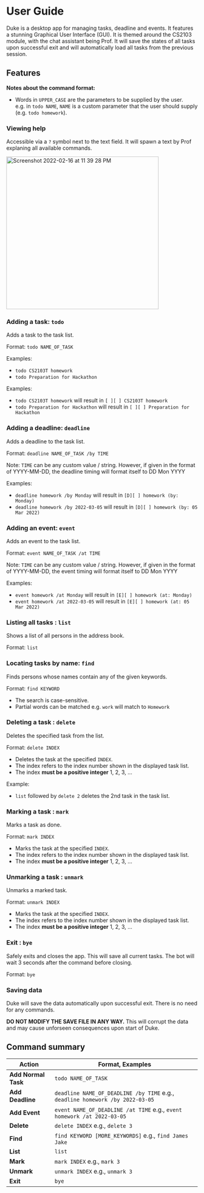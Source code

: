 # User Guide
Duke is a desktop app for managing tasks, deadline and events. It features a stunning Graphical User Interface (GUI). It is themed around the CS2103 module, with the chat assistant being Prof. It will save the states of all tasks upon successful exit and will automatically load all tasks from the previous session.

## Features 
**Notes about the command format:**
* Words in `UPPER_CASE` are the parameters to be supplied by the user.<br>
  e.g. in `todo NAME`, `NAME` is a custom parameter that the user should supply (e.g. `todo homework`).


### Viewing help

Accessible via a `?` symbol next to the text field. It will spawn a text by Prof explaning all available commands.

<img width="401" alt="Screenshot 2022-02-16 at 11 39 28 PM" src="https://user-images.githubusercontent.com/70692871/154300334-17344713-5436-4686-8d86-8e10548b9c9b.png">

### Adding a task: `todo`

Adds a task to the task list.

Format: `todo NAME_OF_TASK`

Examples:
* `todo CS2103T homework`
* `todo Preparation for Hackathon`

Examples:
* `todo CS2103T homework` will result in `[ ][ ] CS2103T homework`
* `todo Preparation for Hackathon` will result in `[ ][ ] Preparation for Hackathon`

### Adding a deadline: `deadline`

Adds a deadline to the task list.

Format: `deadline NAME_OF_TASK /by TIME`

Note: `TIME` can be any custom value / string. However, if given in the format of YYYY-MM-DD, the deadline timing will format itself to DD Mon YYYY

Examples:
* `deadline homework /by Monday` will result in `[D][ ] homework (by: Monday)`
* `deadline homework /by 2022-03-05` will result in `[D][ ] homework (by: 05 Mar 2022)`

### Adding an event: `event`

Adds an event to the task list.

Format: `event NAME_OF_TASK /at TIME`

Note: `TIME` can be any custom value / string. However, if given in the format of YYYY-MM-DD, the event timing will format itself to DD Mon YYYY

Examples:
* `event homework /at Monday` will result in `[E][ ] homework (at: Monday)`
* `event homework /at 2022-03-05` will result in `[E][ ] homework (at: 05 Mar 2022)`

### Listing all tasks : `list`

Shows a list of all persons in the address book.

Format: `list`

### Locating tasks by name: `find`

Finds persons whose names contain any of the given keywords.

Format: `find KEYWORD`

* The search is case-sensitive.
* Partial words can be matched e.g. `work` will match to `Homework`

### Deleting a task : `delete`

Deletes the specified task from the list.

Format: `delete INDEX`

* Deletes the task at the specified `INDEX`.
* The index refers to the index number shown in the displayed task list.
* The index **must be a positive integer** 1, 2, 3, …

Example:
* `list` followed by `delete 2` deletes the 2nd task in the task list.

### Marking a task : `mark`

Marks a task as done.

Format: `mark INDEX`

* Marks the task at the specified `INDEX`.
* The index refers to the index number shown in the displayed task list.
* The index **must be a positive integer** 1, 2, 3, …

### Unmarking a task : `unmark`

Unmarks a marked task.

Format: `unmark INDEX`

* Marks the task at the specified `INDEX`.
* The index refers to the index number shown in the displayed task list.
* The index **must be a positive integer** 1, 2, 3, …

### Exit : `bye`

Safely exits and closes the app. This will save all current tasks. The bot will wait 3 seconds after the command before closing.

Format: `bye`

### Saving data

Duke will save the data automatically upon successful exit. There is no need for any commands.

**DO NOT MODIFY THE SAVE FILE IN ANY WAY.** This will corrupt the data and may cause unforseen consequences upon start of Duke.

## Command summary

Action | Format, Examples
--------|------------------
**Add Normal Task** | `todo NAME_OF_TASK`
**Add Deadline** | `deadline NAME_OF_DEADLINE /by TIME` e.g., `deadline homework /by 2022-03-05`
**Add Event** | `event NAME_OF_DEADLINE /at TIME` e.g., `event homework /at 2022-03-05`
**Delete** | `delete INDEX` e.g., `delete 3`
**Find** | `find KEYWORD [MORE_KEYWORDS]` e.g., `find James Jake`
**List** | `list`
**Mark** | `mark INDEX` e.g., `mark 3`
**Unmark** | `unmark INDEX` e.g., `unmark 3`
**Exit** | `bye`
